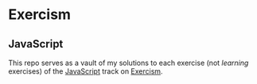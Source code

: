 # Exercism
## JavaScript
This repo serves as a vault of my solutions to each exercise (not *learning* exercises) of the [JavaScript](https://exercism.org/tracks/javascript) track on [Exercism](https://exercism.org).
